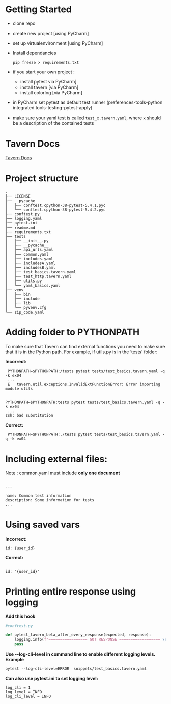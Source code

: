 # Getting Started
- clone repo

- create new project [using PyCharm] 

- set up virtualenvironment [using PyCharm] 

- Install dependancies

  ```
  pip freeze > requirements.txt
  ```

  

- if you start your own project :

  -   install pytest via PyCharm]
  -   install tavern [via PyCharm]
  -   install colorlog [via PyCharm]

- in PyCharm set pytest as default test runner (preferences-tools-python integrated tools-testing-pytest-apply)

- make sure your  yaml test is  called `test_x.tavern.yaml`, where `x` should be a description of the contained tests

# Tavern Docs

[Tavern Docs](#https://tavern.readthedocs.io/en/latest/basics.html)



# Project structure

```
.
├── LICENSE
├── __pycache__
│   ├── conftest.cpython-38-pytest-5.4.1.pyc
│   └── conftest.cpython-38-pytest-5.4.2.pyc
├── conftest.py
├── logging.yaml
├── pytest.ini
├── readme.md
├── requirements.txt
├── tests
│   ├── __init__.py
│   ├── __pycache__
│   ├── api_urls.yaml
│   ├── common.yaml
│   ├── includes.yaml
│   ├── includesA.yaml
│   ├── includesB.yaml
│   ├── test_basics.tavern.yaml
│   ├── test_http.tavern.yaml
│   ├── utils.py
│   └── yaml_basics.yaml
├── venv
│   ├── bin
│   ├── include
│   ├── lib
│   └── pyvenv.cfg
└── zip_code.yaml
```





# Adding folder to PYTHONPATH

To make sure that Tavern can find external functions you need to make sure that it is in the Python path. For example, if utils.py is in the ‘tests’ folder:

**Incorrect:**

```
 PYTHONPATH=$PYTHONPATH:/tests pytest tests/test_basics.tavern.yaml -q -k ex04
 ...
 E   tavern.util.exceptions.InvalidExtFunctionError: Error importing module utils
 
```

```
PYTHONPATH=$PYTHONPATH:tests pytest tests/test_basics.tavern.yaml -q -k ex04
 ...
zsh: bad substitution
```



**Correct:**

```
 PYTHONPATH=$PYTHONPATH:./tests pytest tests/test_basics.tavern.yaml -q -k ex04
```



# Including external files:

Note : common.yaml  must include **only one document**

```

---

name: Common test information
description: Some information for tests
...
```



# Using saved vars

**Incorrect:**

```
id: {user_id}
```

**Correct:**

```

id: "{user_id}"
```



# Printing entire response using logging

**Add this hook**

```python
#conftest.py

def pytest_tavern_beta_after_every_response(expected, response):
    logging.info(f"================= GOT RESPONSE ================== \n\n{dumps(response.json(), indent=4)}")
    pass
```



**Use --log-cli-level  in command line to enable different logging levels. Example**

```
pytest --log-cli-level=ERROR  snippets/test_basics.tavern.yaml
```



**Can also use pytest.ini  to set logging level:**

```
log_cli = 1
log_level = INFO
log_cli_level = INFO
```

